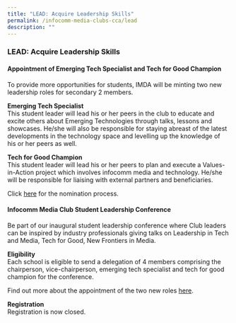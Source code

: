 ```yaml
---
title: "LEAD: Acquire Leadership Skills"
permalink: /infocomm-media-clubs-cca/lead
description: ""
---
```

### LEAD: Acquire Leadership Skills

<a name="top"></a>
#### Appointment of Emerging Tech Specialist and Tech for Good Champion

To provide more opportunities for students, IMDA will be minting two new leadership roles for secondary 2 members. 

**Emerging Tech Specialist**
<br>
This student leader will lead his or her peers in the club to educate and excite others about Emerging Technologies through talks, lessons and showcases. He/she will also be responsible for staying abreast of the latest developments in the technology space and levelling up the knowledge of his or her peers as well.

**Tech for Good Champion**
<br>
This student leader will lead his or her peers to plan and execute a Values-in-Action project which involves infocomm media and technology. He/she will be responsible for liaising with external partners and beneficiaries.

Click [here](/files/infocomm-media-clubs/LEAD%20Selection%20Info%20Kit_Final.pdf) for the nomination process.

#### Infocomm Media Club Student Leadership Conference

Be part of our inaugural student leadership conference where Club leaders can be inspired by industry professionals giving talks on Leadership in Tech and Media, Tech for Good, New Frontiers in Media.

**Eligibility**<br>
Each school is eligible to send a delegation of 4 members comprising the chairperson, vice-chairperson, emerging tech specialist and tech for good champion for the conference. 

Find out more about the appointment of the two new roles <a href="#top">here<a/>.

**Registration**<br>
Registration is now closed.